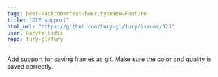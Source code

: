 ```yaml
---
tags: beer-Hacktoberfest-beer,typeNew-Feature
title: "GIF support"
html_url: "https://github.com/fury-gl/fury/issues/323"
user: Garyfallidis
repo: fury-gl/fury
---
```


Add support for saving frames as gif. Make sure the color and quality is saved correctly. 